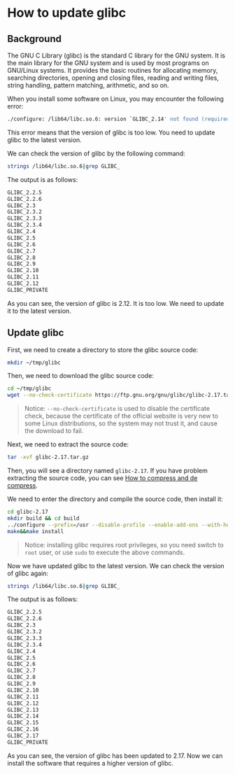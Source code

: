 # How to update glibc

## Background

The GNU C Library (glibc) is the standard C library for the GNU system. It is the main library for the GNU system and is used by most programs on GNU/Linux systems. It provides the basic routines for allocating memory, searching directories, opening and closing files, reading and writing files, string handling, pattern matching, arithmetic, and so on.

When you install some software on Linux, you may encounter the following error:

```bash
./configure: /lib64/libc.so.6: version `GLIBC_2.14' not found (required by ./configure)
```

This error means that the version of glibc is too low. You need to update glibc to the latest version.

We can check the version of glibc by the following command:

```bash
strings /lib64/libc.so.6|grep GLIBC_
```

The output is as follows:

```bash
GLIBC_2.2.5
GLIBC_2.2.6
GLIBC_2.3
GLIBC_2.3.2
GLIBC_2.3.3
GLIBC_2.3.4
GLIBC_2.4
GLIBC_2.5
GLIBC_2.6
GLIBC_2.7
GLIBC_2.8
GLIBC_2.9
GLIBC_2.10
GLIBC_2.11
GLIBC_2.12
GLIBC_PRIVATE
```

As you can see, the version of glibc is 2.12. It is too low. We need to update it to the latest version.

## Update glibc

First, we need to create a directory to store the glibc source code:

```bash
mkdir ~/tmp/glibc
```

Then, we need to download the glibc source code:

```bash
cd ~/tmp/glibc
wget --no-check-certificate https://ftp.gnu.org/gnu/glibc/glibc-2.17.tar.gz
```

> Notice: `--no-check-certificate` is used to disable the certificate check, because the certificate of the official website is very new to some Linux distributions, so the system may not trust it, and cause the download to fail.

Next, we need to extract the source code:

```bash
tar -xvf glibc-2.17.tar.gz
```

Then, you will see a directory named `glibc-2.17`. If you have problem extracting the source code, you can see [How to compress and de compress](/en/linux/how-to-compress-and-decompress.html).

We need to enter the directory and compile the source code, then install it:

```bash
cd glibc-2.17
mkdir build && cd build
../configure --prefix=/usr --disable-profile --enable-add-ons --with-headers=/usr/include --with-binutils=/usr/bin
make&&make install
```

> Notice: installing glibc requires root privileges, so you need switch to `root` user, or use `sudo` to execute the above commands.

Now we have updated glibc to the latest version. We can check the version of glibc again:

```bash
strings /lib64/libc.so.6|grep GLIBC_
```

The output is as follows:

```bash
GLIBC_2.2.5
GLIBC_2.2.6
GLIBC_2.3
GLIBC_2.3.2
GLIBC_2.3.3
GLIBC_2.3.4
GLIBC_2.4
GLIBC_2.5
GLIBC_2.6
GLIBC_2.7
GLIBC_2.8
GLIBC_2.9
GLIBC_2.10
GLIBC_2.11
GLIBC_2.12
GLIBC_2.13
GLIBC_2.14
GLIBC_2.15
GLIBC_2.16
GLIBC_2.17
GLIBC_PRIVATE
```

As you can see, the version of glibc has been updated to 2.17. Now we can install the software that requires a higher version of glibc.
